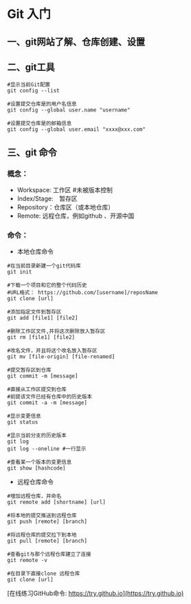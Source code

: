 # Git 入门
## 一、git网站了解、仓库创建、设置
## 二、git工具

	#显示当前Git配置
	git config --list

	#设置提交仓库是的用户名信息
	git config --global user.name "username"

	#设置提交仓库是的邮箱信息
	git config --global user.email "xxxx@xxx.com"

## 三、git 命令

### 概念：
- Workspace: 工作区   #未被版本控制
- Index/Stage:　暂存区 
- Repository：仓库区（或本地仓库）
- Remote: 远程仓库，例如github 、开源中国

### 命令：	
- 本地仓库命令
```	
#在当前目录新建一个git代码库
git init

#下载一个项目和它的整个代码历史
#URL格式： https://github.com/[username]/reposName
git clone [url]

#添加指定文件到暂存区
git add [file1] [file2]

#删除工作区文件,并将这次删除放入暂存区
git rm [file1] [file2]

#改名文件，并且将这个改名放入暂存区
git mv [file-origin] [file-renamed]

#提交暂存区到仓库
git commit -m [message]

#直接从工作区提交到仓库
#前提该文件已经有仓库中的历史版本
git commit -a -m [message]

#显示变更信息
git status

#显示当前分支的历史版本
git log
git log --oneline #一行显示

#查看某一个版本的变更信息
git show [hashcode]
```
- 远程仓库命令
```
#增加远程仓库，并命名
git remote add [shortname] [url]

#将本地的提交推送到远程仓库
git push [remote] [branch]

#将远程仓库的提交拉下到本地
git pull [remote] [branch]

#查看git与那个远程仓库建立了连接
git remote -v

#在目录下直接clone 远程仓库
git clone [url]
```

[在线练习GitHub命令: https://try.github.io](https://try.github.io)

